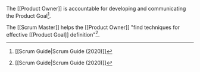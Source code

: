The [[Product Owner]] is accountable for developing and communicating the Product Goal[^scrum-guide-2020]. 

The [[Scrum Master]] helps the [[Product Owner]] "find techniques for effective [[Product Goal]] definition"[^scrum-guide-2020].

[^scrum-guide-2020]: [[Scrum Guide|Scrum Guide (2020)]]
